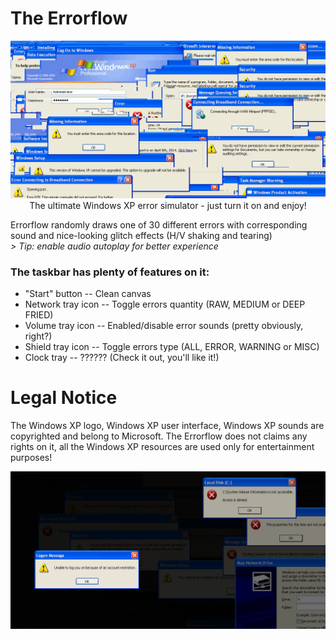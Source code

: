 # The Errorflow
<p align=center><a href="#"><img src="https://raw.githubusercontent.com/1280px/errorflow/master/readme-pic1.png"></a><br>
The ultimate Windows XP error simulator - just turn it on and enjoy!</p>


Errorflow randomly draws one of 30 different errors with corresponding sound and nice-looking glitch effects (H/V shaking and tearing)
<br><i>> Tip: enable audio autoplay for better experience</i>

### The taskbar has plenty of features on it: 
- "Start" button -- Clean canvas
- Network tray icon -- Toggle errors quantity (RAW, MEDIUM or DEEP FRIED)
- Volume tray icon -- Enabled/disable error sounds (pretty obviously, right?)
- Shield tray icon -- Toggle errors type (ALL, ERROR, WARNING or MISC)
- Clock tray -- ?????? (Check it out, you'll like it!)

# Legal Notice
The Windows XP logo, Windows XP user interface, Windows XP sounds are copyrighted and belong to Microsoft.
The Errorflow does not claims any rights on it, all the Windows XP resources are used only for entertainment purposes!


<p align=center><a href="#"><img src="https://raw.githubusercontent.com/1280px/errorflow/master/readme-pic2.png"></a><br>
